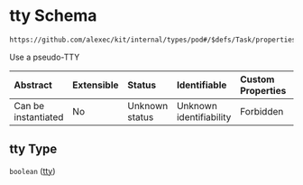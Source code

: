 # tty Schema

```txt
https://github.com/alexec/kit/internal/types/pod#/$defs/Task/properties/tty
```

Use a pseudo-TTY

| Abstract            | Extensible | Status         | Identifiable            | Custom Properties | Additional Properties | Access Restrictions | Defined In                                                            |
| :------------------ | :--------- | :------------- | :---------------------- | :---------------- | :-------------------- | :------------------ | :-------------------------------------------------------------------- |
| Can be instantiated | No         | Unknown status | Unknown identifiability | Forbidden         | Allowed               | none                | [pod.schema.json\*](../../out/pod.schema.json "open original schema") |

## tty Type

`boolean` ([tty](pod-defs-task-properties-tty.md))
